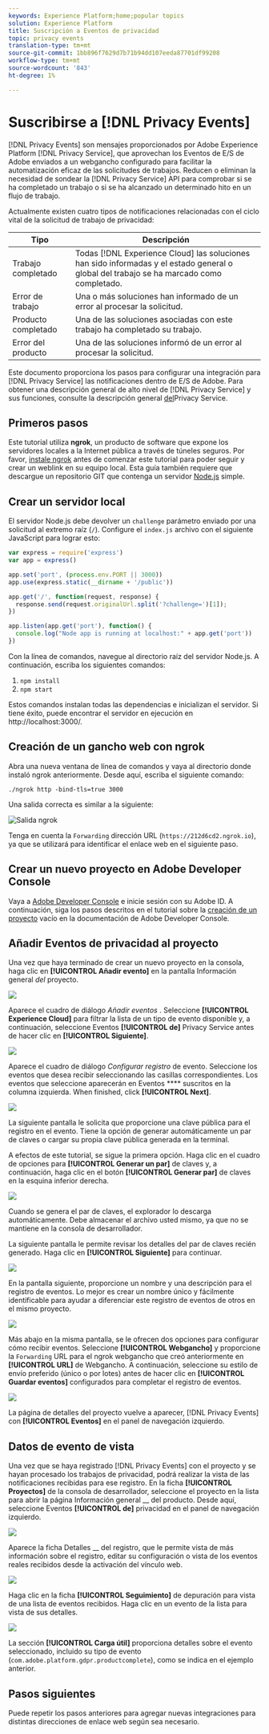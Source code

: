 ```yaml
---
keywords: Experience Platform;home;popular topics
solution: Experience Platform
title: Suscripción a Eventos de privacidad
topic: privacy events
translation-type: tm+mt
source-git-commit: 1bb896f7629d7b71b94dd107eeda87701df99208
workflow-type: tm+mt
source-wordcount: '843'
ht-degree: 1%

---
```



# Suscribirse a [!DNL Privacy Events]

[!DNL Privacy Events] son mensajes proporcionados por Adobe Experience Platform [!DNL Privacy Service], que aprovechan los Eventos de E/S de Adobe enviados a un webgancho configurado para facilitar la automatización eficaz de las solicitudes de trabajos. Reducen o eliminan la necesidad de sondear la [!DNL Privacy Service] API para comprobar si se ha completado un trabajo o si se ha alcanzado un determinado hito en un flujo de trabajo.

Actualmente existen cuatro tipos de notificaciones relacionadas con el ciclo vital de la solicitud de trabajo de privacidad:

| Tipo | Descripción |
--- | ---
| Trabajo completado | Todas [!DNL Experience Cloud] las soluciones han sido informadas y el estado general o global del trabajo se ha marcado como completado. |
| Error de trabajo | Una o más soluciones han informado de un error al procesar la solicitud. |
| Producto completado | Una de las soluciones asociadas con este trabajo ha completado su trabajo. |
| Error del producto | Una de las soluciones informó de un error al procesar la solicitud. |

Este documento proporciona los pasos para configurar una integración para [!DNL Privacy Service] las notificaciones dentro de E/S de Adobe. Para obtener una descripción general de alto nivel de [!DNL Privacy Service] y sus funciones, consulte la descripción general [del](home.md)Privacy Service.

## Primeros pasos

Este tutorial utiliza **ngrok**, un producto de software que expone los servidores locales a la Internet pública a través de túneles seguros. Por favor, [instale ngrok](https://ngrok.com/download) antes de comenzar este tutorial para poder seguir y crear un weblink en su equipo local. Esta guía también requiere que descargue un repositorio GIT que contenga un servidor [Node.js](https://nodejs.org/) simple.

## Crear un servidor local

El servidor Node.js debe devolver un `challenge` parámetro enviado por una solicitud al extremo raíz (`/`). Configure el `index.js` archivo con el siguiente JavaScript para lograr esto:

```js
var express = require('express')
var app = express()

app.set('port', (process.env.PORT || 3000))
app.use(express.static(__dirname + '/public'))

app.get('/', function(request, response) {
  response.send(request.originalUrl.split('?challenge=')[1]);
})

app.listen(app.get('port'), function() {
  console.log("Node app is running at localhost:" + app.get('port'))
})
```

Con la línea de comandos, navegue al directorio raíz del servidor Node.js. A continuación, escriba los siguientes comandos:

1. `npm install`
1. `npm start`

Estos comandos instalan todas las dependencias e inicializan el servidor. Si tiene éxito, puede encontrar el servidor en ejecución en http://localhost:3000/.

## Creación de un gancho web con ngrok

Abra una nueva ventana de línea de comandos y vaya al directorio donde instaló ngrok anteriormente. Desde aquí, escriba el siguiente comando:

```shell
./ngrok http -bind-tls=true 3000
```

Una salida correcta es similar a la siguiente:

![Salida ngrok](images/privacy-events/ngrok-output.png)

Tenga en cuenta la `Forwarding` dirección URL (`https://212d6cd2.ngrok.io`), ya que se utilizará para identificar el enlace web en el siguiente paso.

## Crear un nuevo proyecto en Adobe Developer Console

Vaya a [Adobe Developer Console](https://www.adobe.com/go/devs_console_ui) e inicie sesión con su Adobe ID. A continuación, siga los pasos descritos en el tutorial sobre la [creación de un proyecto](https://www.adobe.io/apis/experienceplatform/console/docs.html#!AdobeDocs/adobeio-console/master/projects-empty.md) vacío en la documentación de Adobe Developer Console.

## Añadir Eventos de privacidad al proyecto

Una vez que haya terminado de crear un nuevo proyecto en la consola, haga clic en **[!UICONTROL Añadir evento]** en la pantalla Información general _del_ proyecto.

![](./images/privacy-events/add-event-button.png)

Aparece el cuadro de diálogo _Añadir eventos_ . Seleccione **[!UICONTROL Experience Cloud]** para filtrar la lista de un tipo de evento disponible y, a continuación, seleccione Eventos **[!UICONTROL de]** Privacy Service antes de hacer clic en **[!UICONTROL Siguiente]**.

![](./images/privacy-events/add-privacy-events.png)

Aparece el cuadro de diálogo _Configurar registro_ de evento. Seleccione los eventos que desea recibir seleccionando las casillas correspondientes. Los eventos que seleccione aparecerán en Eventos **** suscritos en la columna izquierda. When finished, click **[!UICONTROL Next]**.

![](./images/privacy-events/choose-subscriptions.png)

La siguiente pantalla le solicita que proporcione una clave pública para el registro en el evento. Tiene la opción de generar automáticamente un par de claves o cargar su propia clave pública generada en la terminal.

A efectos de este tutorial, se sigue la primera opción. Haga clic en el cuadro de opciones para **[!UICONTROL Generar un par]** de claves y, a continuación, haga clic en el botón **[!UICONTROL Generar par]** de claves en la esquina inferior derecha.

![](./images/privacy-events/generate-key-value.png)

Cuando se genera el par de claves, el explorador lo descarga automáticamente. Debe almacenar el archivo usted mismo, ya que no se mantiene en la consola de desarrollador.

La siguiente pantalla le permite revisar los detalles del par de claves recién generado. Haga clic en **[!UICONTROL Siguiente]** para continuar.

![](./images/privacy-events/keypair-generated.png)

En la pantalla siguiente, proporcione un nombre y una descripción para el registro de eventos. Lo mejor es crear un nombre único y fácilmente identificable para ayudar a diferenciar este registro de eventos de otros en el mismo proyecto.

![](./images/privacy-events/event-details.png)

Más abajo en la misma pantalla, se le ofrecen dos opciones para configurar cómo recibir eventos. Seleccione **[!UICONTROL Webgancho]** y proporcione la `Forwarding` URL para el ngrok webgancho que creó anteriormente en **[!UICONTROL URL]** de Webgancho. A continuación, seleccione su estilo de envío preferido (único o por lotes) antes de hacer clic en **[!UICONTROL Guardar eventos]** configurados para completar el registro de eventos.

![](./images/privacy-events/webhook-details.png)

La página de detalles del proyecto vuelve a aparecer, [!DNL Privacy Events] con **[!UICONTROL Eventos]** en el panel de navegación izquierdo.

## Datos de evento de vista

Una vez que se haya registrado [!DNL Privacy Events] con el proyecto y se hayan procesado los trabajos de privacidad, podrá realizar la vista de las notificaciones recibidas para ese registro. En la ficha **[!UICONTROL Proyectos]** de la consola de desarrollador, seleccione el proyecto en la lista para abrir la página Información general __ del producto. Desde aquí, seleccione Eventos **[!UICONTROL de]** privacidad en el panel de navegación izquierdo.

![](./images/privacy-events/events-left-nav.png)

Aparece la ficha Detalles __ del registro, que le permite vista de más información sobre el registro, editar su configuración o vista de los eventos reales recibidos desde la activación del vínculo web.

![](./images/privacy-events/registration-details.png)

Haga clic en la ficha **[!UICONTROL Seguimiento]** de depuración para vista de una lista de eventos recibidos. Haga clic en un evento de la lista para vista de sus detalles.

![](images/privacy-events/debug-tracing.png)

La sección **[!UICONTROL Carga útil]** proporciona detalles sobre el evento seleccionado, incluido su tipo de evento (`com.adobe.platform.gdpr.productcomplete`), como se indica en el ejemplo anterior.

## Pasos siguientes

Puede repetir los pasos anteriores para agregar nuevas integraciones para distintas direcciones de enlace web según sea necesario.